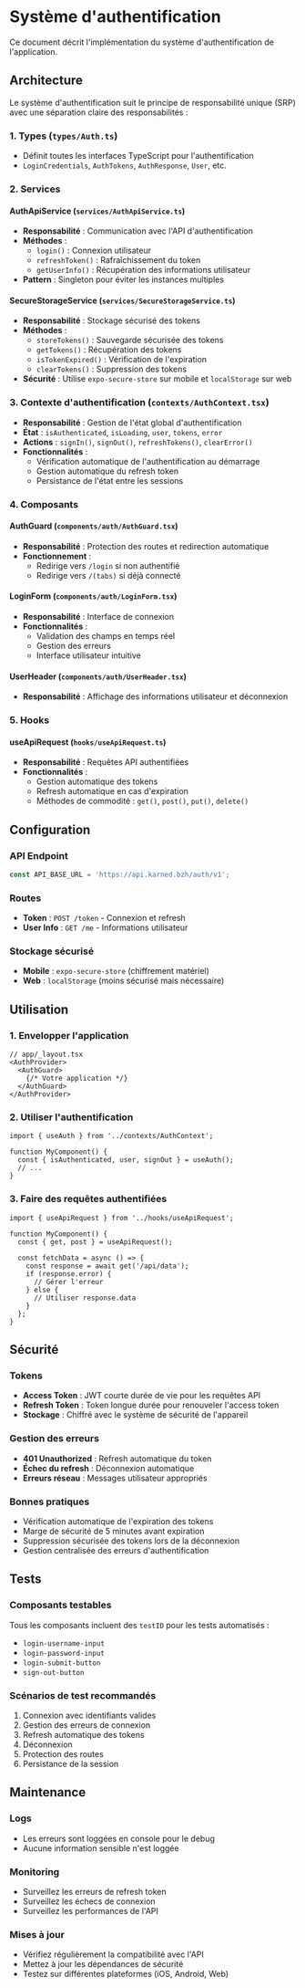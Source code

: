 # Système d'authentification

Ce document décrit l'implémentation du système d'authentification de l'application.

## Architecture

Le système d'authentification suit le principe de responsabilité unique (SRP) avec une séparation claire des responsabilités :

### 1. Types (`types/Auth.ts`)
- Définit toutes les interfaces TypeScript pour l'authentification
- `LoginCredentials`, `AuthTokens`, `AuthResponse`, `User`, etc.

### 2. Services

#### AuthApiService (`services/AuthApiService.ts`)
- **Responsabilité** : Communication avec l'API d'authentification
- **Méthodes** :
  - `login()` : Connexion utilisateur
  - `refreshToken()` : Rafraîchissement du token
  - `getUserInfo()` : Récupération des informations utilisateur
- **Pattern** : Singleton pour éviter les instances multiples

#### SecureStorageService (`services/SecureStorageService.ts`)
- **Responsabilité** : Stockage sécurisé des tokens
- **Méthodes** :
  - `storeTokens()` : Sauvegarde sécurisée des tokens
  - `getTokens()` : Récupération des tokens
  - `isTokenExpired()` : Vérification de l'expiration
  - `clearTokens()` : Suppression des tokens
- **Sécurité** : Utilise `expo-secure-store` sur mobile et `localStorage` sur web

### 3. Contexte d'authentification (`contexts/AuthContext.tsx`)
- **Responsabilité** : Gestion de l'état global d'authentification
- **État** : `isAuthenticated`, `isLoading`, `user`, `tokens`, `error`
- **Actions** : `signIn()`, `signOut()`, `refreshTokens()`, `clearError()`
- **Fonctionnalités** :
  - Vérification automatique de l'authentification au démarrage
  - Gestion automatique du refresh token
  - Persistance de l'état entre les sessions

### 4. Composants

#### AuthGuard (`components/auth/AuthGuard.tsx`)
- **Responsabilité** : Protection des routes et redirection automatique
- **Fonctionnement** :
  - Redirige vers `/login` si non authentifié
  - Redirige vers `/(tabs)` si déjà connecté

#### LoginForm (`components/auth/LoginForm.tsx`)
- **Responsabilité** : Interface de connexion
- **Fonctionnalités** :
  - Validation des champs en temps réel
  - Gestion des erreurs
  - Interface utilisateur intuitive

#### UserHeader (`components/auth/UserHeader.tsx`)
- **Responsabilité** : Affichage des informations utilisateur et déconnexion

### 5. Hooks

#### useApiRequest (`hooks/useApiRequest.ts`)
- **Responsabilité** : Requêtes API authentifiées
- **Fonctionnalités** :
  - Gestion automatique des tokens
  - Refresh automatique en cas d'expiration
  - Méthodes de commodité : `get()`, `post()`, `put()`, `delete()`

## Configuration

### API Endpoint
```typescript
const API_BASE_URL = 'https://api.karned.bzh/auth/v1';
```

### Routes
- **Token** : `POST /token` - Connexion et refresh
- **User Info** : `GET /me` - Informations utilisateur

### Stockage sécurisé
- **Mobile** : `expo-secure-store` (chiffrement matériel)
- **Web** : `localStorage` (moins sécurisé mais nécessaire)

## Utilisation

### 1. Envelopper l'application
```tsx
// app/_layout.tsx
<AuthProvider>
  <AuthGuard>
    {/* Votre application */}
  </AuthGuard>
</AuthProvider>
```

### 2. Utiliser l'authentification
```tsx
import { useAuth } from '../contexts/AuthContext';

function MyComponent() {
  const { isAuthenticated, user, signOut } = useAuth();
  // ...
}
```

### 3. Faire des requêtes authentifiées
```tsx
import { useApiRequest } from '../hooks/useApiRequest';

function MyComponent() {
  const { get, post } = useApiRequest();
  
  const fetchData = async () => {
    const response = await get('/api/data');
    if (response.error) {
      // Gérer l'erreur
    } else {
      // Utiliser response.data
    }
  };
}
```

## Sécurité

### Tokens
- **Access Token** : JWT courte durée de vie pour les requêtes API
- **Refresh Token** : Token longue durée pour renouveler l'access token
- **Stockage** : Chiffré avec le système de sécurité de l'appareil

### Gestion des erreurs
- **401 Unauthorized** : Refresh automatique du token
- **Échec du refresh** : Déconnexion automatique
- **Erreurs réseau** : Messages utilisateur appropriés

### Bonnes pratiques
- Vérification automatique de l'expiration des tokens
- Marge de sécurité de 5 minutes avant expiration
- Suppression sécurisée des tokens lors de la déconnexion
- Gestion centralisée des erreurs d'authentification

## Tests

### Composants testables
Tous les composants incluent des `testID` pour les tests automatisés :
- `login-username-input`
- `login-password-input`
- `login-submit-button`
- `sign-out-button`

### Scénarios de test recommandés
1. Connexion avec identifiants valides
2. Gestion des erreurs de connexion
3. Refresh automatique des tokens
4. Déconnexion
5. Protection des routes
6. Persistance de la session

## Maintenance

### Logs
- Les erreurs sont loggées en console pour le debug
- Aucune information sensible n'est loggée

### Monitoring
- Surveillez les erreurs de refresh token
- Surveillez les échecs de connexion
- Surveillez les performances de l'API

### Mises à jour
- Vérifiez régulièrement la compatibilité avec l'API
- Mettez à jour les dépendances de sécurité
- Testez sur différentes plateformes (iOS, Android, Web)
